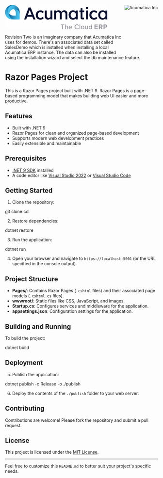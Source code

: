 <img style="height:10rem;" src="wwwroot/img/airplane5d.jpg" align="right" alt="Acumatica Inc" />
<img style="height: 5rem; " src="wwwroot/img/acumatica-2024-logo.png" alt="Acumatica Inc" />

Revision Two is an imaginary company that Acumatica Inc uses for demos. 
There's an associated data set called SalesDemo which is installed when installing a local Acumatica ERP instance. 
The data can also be installed using the installation wizard and select the db maintenance feature.

# Razor Pages Project

This is a Razor Pages project built with .NET 9. Razor Pages is a page-based programming model that makes building web UI easier and more productive.

## Features

- Built with .NET 9
- Razor Pages for clean and organized page-based development
- Supports modern web development practices
- Easily extensible and maintainable

## Prerequisites

- [.NET 9 SDK](https://dotnet.microsoft.com/download/dotnet/9.0) installed
- A code editor like [Visual Studio 2022](https://visualstudio.microsoft.com/) or [Visual Studio Code](https://code.visualstudio.com/)

## Getting Started

1. Clone the repository:

git clone <repository-url> cd <repository-folder>

2. Restore dependencies:

dotnet restore

3. Run the application:

dotnet run


4. Open your browser and navigate to `https://localhost:5001` (or the URL specified in the console output).

## Project Structure

- **Pages/**: Contains Razor Pages (`.cshtml` files) and their associated page models (`.cshtml.cs` files).
- **wwwroot/**: Static files like CSS, JavaScript, and images.
- **Startup.cs**: Configures services and middleware for the application.
- **appsettings.json**: Configuration settings for the application.

## Building and Running

To build the project:

dotnet build

## Deployment

5. Publish the application:

dotnet publish -c Release -o ./publish


6. Deploy the contents of the `./publish` folder to your web server.

## Contributing

Contributions are welcome! Please fork the repository and submit a pull request.

## License

This project is licensed under the [MIT License](LICENSE).

---

Feel free to customize this `README.md` to better suit your project's specific needs.